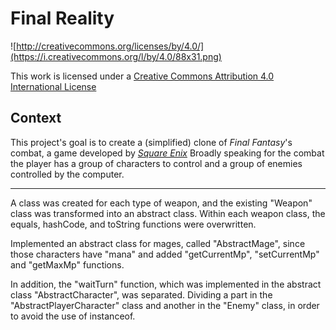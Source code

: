 Final Reality
=============

![http://creativecommons.org/licenses/by/4.0/](https://i.creativecommons.org/l/by/4.0/88x31.png)

This work is licensed under a 
[Creative Commons Attribution 4.0 International License](http://creativecommons.org/licenses/by/4.0/)

Context
-------

This project's goal is to create a (simplified) clone of _Final Fantasy_'s combat, a game developed
by [_Square Enix_](https://www.square-enix.com)
Broadly speaking for the combat the player has a group of characters to control and a group of 
enemies controlled by the computer.

---

A class was created for each type of weapon, and the existing "Weapon" class was transformed into an abstract class.
Within each weapon class, the equals, hashCode, and toString functions were overwritten.

Implemented an abstract class for mages, called "AbstractMage", since those characters have "mana"
and added "getCurrentMp", "setCurrentMp" and "getMaxMp" functions.

In addition, the "waitTurn" function, which was implemented in the abstract class "AbstractCharacter", was separated.
Dividing a part in the "AbstractPlayerCharacter" class and another in the "Enemy" class, in order to avoid the use of
instanceof.

